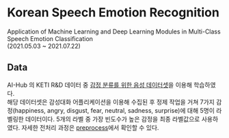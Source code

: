 # Korean Speech Emotion Recognition
Application of Machine Learning and Deep Learning Modules in Multi-Class Speech Emotion Classification<br>
(2021.05.03 ~ 2021.07.22)

## Data
AI-Hub 의 KETI R&D 데이터 중 [감정 분류를 위한 음성 데이터셋](https://aihub.or.kr/opendata/keti-data/recognition-laguage/KETI-02-002)을 이용해 학습하였다.<br>
해당 데이터셋은 감성대화 어플리케이션을 이용해 수집된 후 정제 작업을 거쳐 7가지 감정(happiness, angry, disgust, fear, neutral, sadness, surprise)에 대해 5명이 라벨링한 데이터이다. 5개의 라벨 중 가장 빈도수가 높은 감정을 최종 라벨값으로 사용하였다. 자세한 전처리 과정은 [preprocess]()에서 확인할 수 있다. 